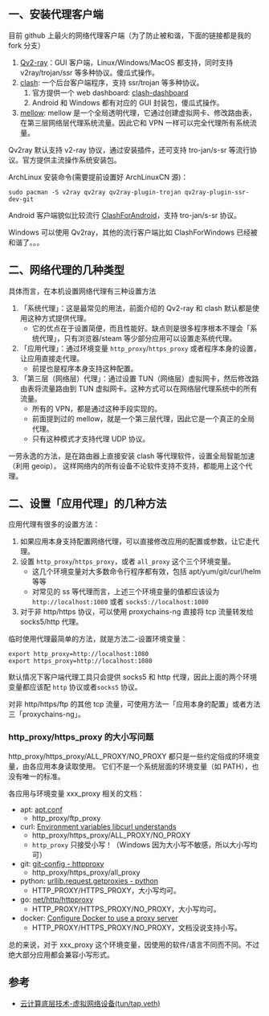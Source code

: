 ## 一、安装代理客户端

目前 github 上最火的网络代理客户端（为了防止被和谐，下面的链接都是我的 fork 分支）

1. [Qv2-ray](https://github.com/ryan4yin/Qv2ray)：GUI 客户端，Linux/Windows/MacOS 都支持，同时支持 v2ray/trojan/ssr 等多种协议。傻瓜式操作。
2. [clash](https://github.com/ryan4yin/clash): 一个后台客户端程序，支持 ssr/trojan 等多种协议。
   1. 官方提供一个 web dashboard: [clash-dashboard](https://github.com/Dreamacro/clash-dashboard)
   2. Android 和 Windows 都有对应的 GUI 封装包，傻瓜式操作。
3. [mellow](https://github.com/mellow-io/mellow): mellow 是一个全局透明代理，它通过创建虚拟网卡、修改路由表，在第三层网络层代理系统流量。因此它和 VPN 一样可以完全代理所有系统流量。

Qv2ray 默认支持 v2-ray 协议，通过安装插件，还可支持 tro-jan/s-sr 等流行协议。官方提供主流操作系统安装包。

ArchLinux 安装命令(需要提前设置好 ArchLinuxCN 源)：

```shell
sudo pacman -S v2ray qv2ray qv2ray-plugin-trojan qv2ray-plugin-ssr-dev-git
```

Android 客户端貌似比较流行 [ClashForAndroid](https://github.com/Kr328/ClashForAndroid)，支持 tro-jan/s-sr 协议。

Windows 可以使用 Qv2ray，其他的流行客户端比如 ClashForWindows 已经被和谐了。。。


## 二、网络代理的几种类型

具体而言，在本机设置网络代理有三种设置方法

1. 「系统代理」：这是最常见的用法，前面介绍的 Qv2-ray 和 clash 默认都是使用这种方式提供代理。
    - 它的优点在于设置简便，而且性能好。缺点则是很多程序根本不理会「系统代理」，只有浏览器/steam 等少部分应用可以设置走系统代理。
1. 「应用代理」：通过环境变量 `http_proxy`/`https_proxy` 或者程序本身的设置，让应用直接走代理。
    - 前提也是程序本身支持这种配置。
1. 「第三层（网络层）代理」：通过设置 TUN（网络层）虚拟网卡，然后修改路由表将流量路由到 TUN 虚拟网卡。这种方式可以在网络层代理系统中的所有流量。
    - 所有的 VPN，都是通过这种手段实现的。
    - 前面提到过的 mellow，就是一个第三层代理，因此它是一个真正的全局代理。
    - 只有这种模式才支持代理 UDP 协议。

一劳永逸的方法，是在路由器上直接安装 clash 等代理软件，设置全局智能加速（利用 geoip）。
这样网络内的所有设备不论软件支持不支持，都能用上这个代理。

## 二、设置「应用代理」的几种方法

应用代理有很多的设置方法：

1. 如果应用本身支持配置网络代理，可以直接修改应用的配置或参数，让它走代理。
2. 设置 `http_proxy`/`https_proxy`，或者 `all_proxy` 这个三个环境变量。
   - 这几个环境变量对大多数命令行程序都有效，包括 apt/yum/git/curl/helm 等等
   - 对常见的 ss 等代理而言，上述三个环境变量的值都应该设为 `http://localhost:1080` 或者 `socks5://localhost:1080`
3. 对于非 http/https 协议，可以使用 proxychains-ng 直接将 tcp 流量转发给 socks5/http 代理。

临时使用代理最简单的方法，就是方法二-设置环境变量：

```shell
export http_proxy=http://localhost:1080
export https_proxy=http://localhost:1080
```

默认情况下客户端代理工具只会提供 socks5 和 http 代理，因此上面的两个环境变量都应该配 `http` 协议或者`socks5` 协议。

对非 http/https/ftp 的其他 tcp 流量，可使用方法一「应用本身的配置」或者方法三「proxychains-ng」。

### http_proxy/https_proxy 的大小写问题

http_proxy/https_proxy/ALL_PROXY/NO_PROXY 都只是一些约定俗成的环境变量，由各应用本身读取使用。
它们不是一个系统层面的环境变量（如 PATH），也没有唯一的标准。

各应用与环境变量 xxx_proxy 相关的文档：

- apt: [apt.conf](https://linux.die.net/man/5/apt.conf)
  - http_proxy/ftp_proxy
- curl: [Environment variables libcurl understands](https://curl.haxx.se/libcurl/c/libcurl-env.html)
  - http_proxy/https_proxy/ALL_PROXY/NO_PROXY
  - `http_proxy` 只接受小写！（Windows 因为大小写不敏感，所以大小写均可）
- git: [git-config - httpproxy](https://git-scm.com/docs/git-config#Documentation/git-config.txt-httpproxy)
  - http_proxy/https_proxy/all_proxy
- python: [urllib.request.getproxies - python](https://docs.python.org/3/library/urllib.request.html#urllib.request.getproxies)
  - HTTP_PROXY/HTTPS_PROXY，大小写均可。
- go: [net/http/httpproxy](https://golang.org/src/vendor/golang.org/x/net/http/httpproxy/proxy.go)
  - HTTP_PROXY/HTTPS_PROXY/NO_PROXY，大小写均可。
- docker: [Configure Docker to use a proxy server](https://docs.docker.com/network/proxy/#use-environment-variables)
  - HTTP_PROXY/HTTPS_PROXY/NO_PROXY，文档没说支持小写。

总的来说，对于 xxx_proxy 这个环境变量，因使用的软件/语言不同而不同。不过绝大部分应用都会兼容小写形式。


## 参考

- [云计算底层技术-虚拟网络设备(tun/tap,veth)](https://opengers.github.io/openstack/openstack-base-virtual-network-devices-tuntap-veth/)
